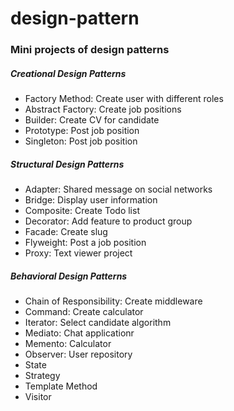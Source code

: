 # design-pattern
<h3>Mini projects of design patterns</h3>

<h5>Creational Design Patterns</h5>
<ul>
  <li>Factory Method: Create user with different roles</li>
  <li>Abstract Factory: Create job positions</li>
  <li>Builder: Create CV for candidate</li>
  <li>Prototype: Post job position</li>
  <li>Singleton: Post job position</li>
</ul>
<h5>Structural Design Patterns</h5>
<ul>
  <li>Adapter: Shared message on social networks</li>
  <li>Bridge: Display user information</li>
  <li>Composite: Create Todo list</li>
  <li>Decorator: Add feature to product group</li>
  <li>Facade: Create slug</li>
  <li>Flyweight: Post a job position</li>
  <li>Proxy: Text viewer project</li>
</ul>
<h5>Behavioral Design Patterns</h5>
<ul>
  <li>Chain of Responsibility: Create middleware</li>
  <li>Command: Create calculator</li>
  <li>Iterator: Select candidate algorithm</li>
  <li>Mediato: Chat applicationr</li>
  <li>Memento: Calculator</li>
  <li>Observer: User repository</li>
  <li>State</li>
  <li>Strategy</li>
  <li>Template Method</li>
  <li>Visitor</li>
</ul>
